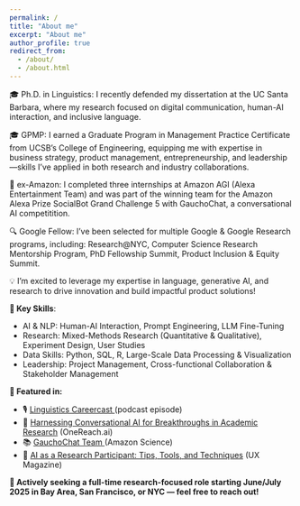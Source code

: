 ```yaml
---
permalink: /
title: "About me"
excerpt: "About me"
author_profile: true
redirect_from: 
  - /about/
  - /about.html
---
```


🎓 Ph.D. in Linguistics: I recently defended my dissertation at the UC Santa Barbara, where my research focused on digital communication, human-AI interaction, and inclusive language. 

🎓 GPMP: I earned a Graduate Program in Management Practice Certificate from UCSB’s College of Engineering, equipping me with expertise in business strategy, product management, entrepreneurship, and leadership—skills I’ve applied in both research and industry collaborations.

🤖 ex-Amazon: I completed three internships at Amazon AGI (Alexa Entertainment Team) and was part of the winning team for the Amazon Alexa Prize SocialBot Grand Challenge 5 with GauchoChat, a conversational AI competitition.

🔍 Google Fellow: I’ve been selected for multiple Google & Google Research programs, including: Research@NYC, Computer Science Research Mentorship Program, PhD Fellowship Summit, Product Inclusion & Equity Summit.

💡 I’m excited to leverage my expertise in language, generative AI, and research to drive innovation and build impactful product solutions!

**💼 Key Skills**:

* AI & NLP: Human-AI Interaction, Prompt Engineering, LLM Fine-Tuning
* Research: Mixed-Methods Research (Quantitative & Qualitative), Experiment Design, User Studies
* Data Skills: Python, SQL, R, Large-Scale Data Processing & Visualization
* Leadership: Project Management, Cross-functional Collaboration & Stakeholder Management

**📢 Featured in:** 

* 🎙️ <a href="https://www.linguisticscareercast.com/podcast/episode-38-marina-zhukova/"> Linguistics Careercast </a> (podcast episode)
* 📝 <a href="https://onereach.ai/harnessing-conversational-ai-for-breakthroughs-in-academic-research/">Harnessing Conversational AI for Breakthroughs in Academic Research</a> (OneReach.ai)
* 📚 <a href="https://www.amazon.science/alexa-prize/teams/gauchochat-2022"> GauchoChat Team </a> (Amazon Science)
* 🧠 <a href="https://uxmag.com/articles/ai-as-a-research-participant-tips-tools-and-techniques"> AI as a Research Participant: Tips, Tools, and Techniques</a> (UX Magazine)

**🚀 Actively seeking a full-time research-focused role starting June/July 2025 in Bay Area, San Francisco, or NYC — feel free to reach out!**










